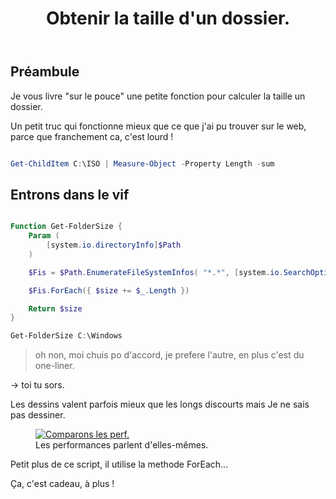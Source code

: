 ﻿---
title: "Obtenir la taille d'un dossier."
excerpt: "La facon la plus rapide pour calculer la taille d'un dossier selon moi."
category: PowerShell
classes: wide
comments: true
tags: 
  - PowerShell
  - Tips
---

## Préambule

Je vous livre "sur le pouce" une petite fonction pour calculer la taille un dossier.

Un petit truc qui fonctionne mieux que ce que j'ai pu trouver sur le web, parce que franchement ca, c'est lourd !

```powershell

Get-ChildItem C:\ISO | Measure-Object -Property Length -sum

```

## Entrons dans le vif

```powershell

Function Get-FolderSize {
    Param (
        [system.io.directoryInfo]$Path
    )

    $Fis = $Path.EnumerateFileSystemInfos( "*.*", [system.io.SearchOption]::AllDirectories)

    $Fis.ForEach({ $size += $_.Length })

    Return $size
}

Get-FolderSize C:\Windows

```

> oh non, moi chuis po d'accord, je prefere l'autre, en plus c'est du one-liner.

-> toi tu sors.

Les dessins valent parfois mieux que les longs discourts mais Je ne sais pas dessiner.

<figure style="width: 400px" class="align-center">
	<a href="{{ site.url }}{{ site.baseurl }}/assets/images/2023-07-27-Get-FolderSize.webp"><img src="{{ site.url }}{{ site.baseurl }}/assets/images/2023-07-27-Get-FolderSize.webp" alt="Comparons les perf."></a>
  <figcaption>Les performances parlent d'elles-mêmes.</figcaption>
</figure>

Petit plus de ce script, il utilise la methode ForEach...

Ça, c'est cadeau, à plus !